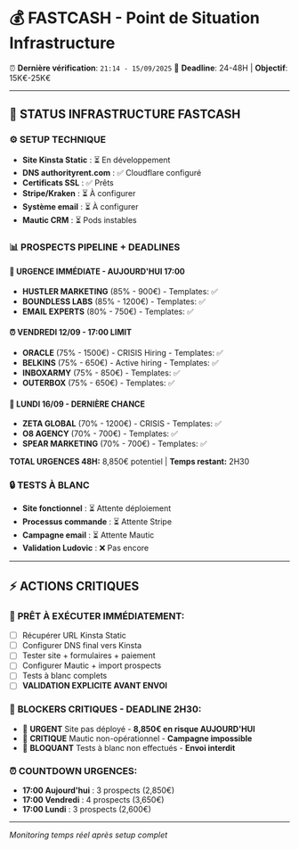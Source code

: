 # 💰 FASTCASH - Point de Situation Infrastructure

⏰ **Dernière vérification**: `21:14 - 15/09/2025`
🎯 **Deadline**: 24-48H | **Objectif**: 15K€-25K€

---

## 🚨 STATUS INFRASTRUCTURE FASTCASH

### ⚙️ **SETUP TECHNIQUE** 
- **Site Kinsta Static** : ⏳ En développement
- **DNS authorityrent.com** : ✅ Cloudflare configuré 
- **Certificats SSL** : ✅ Prêts
- **Stripe/Kraken** : ⏳ À configurer
- **Système email** : ⏳ À configurer
- **Mautic CRM** : ⏳ Pods instables

### 📊 **PROSPECTS PIPELINE + DEADLINES**

#### 🚨 **URGENCE IMMÉDIATE - AUJOURD'HUI 17:00**
- **HUSTLER MARKETING** (85% - 900€) - Templates: ✅ 
- **BOUNDLESS LABS** (85% - 1200€) - Templates: ✅
- **EMAIL EXPERTS** (80% - 750€) - Templates: ✅

#### ⏰ **VENDREDI 12/09 - 17:00 LIMIT**  
- **ORACLE** (75% - 1500€) - CRISIS Hiring - Templates: ✅
- **BELKINS** (75% - 650€) - Active hiring - Templates: ✅
- **INBOXARMY** (75% - 850€) - Templates: ✅
- **OUTERBOX** (75% - 650€) - Templates: ✅

#### 📅 **LUNDI 16/09 - DERNIÈRE CHANCE**
- **ZETA GLOBAL** (70% - 1200€) - CRISIS - Templates: ✅
- **O8 AGENCY** (70% - 700€) - Templates: ✅  
- **SPEAR MARKETING** (70% - 700€) - Templates: ✅

**TOTAL URGENCES 48H:** 8,850€ potentiel | **Temps restant:** 2H30

### 🔒 **TESTS À BLANC**
- **Site fonctionnel** : ⏳ Attente déploiement
- **Processus commande** : ⏳ Attente Stripe
- **Campagne email** : ⏳ Attente Mautic
- **Validation Ludovic** : ❌ Pas encore

---

## ⚡ **ACTIONS CRITIQUES**

### 🎯 **PRÊT À EXÉCUTER IMMÉDIATEMENT:**
- [ ] Récupérer URL Kinsta Static
- [ ] Configurer DNS final vers Kinsta  
- [ ] Tester site + formulaires + paiement
- [ ] Configurer Mautic + import prospects
- [ ] Tests à blanc complets
- [ ] **VALIDATION EXPLICITE AVANT ENVOI**

### 🚨 **BLOCKERS CRITIQUES - DEADLINE 2H30:**
- 🔴 **URGENT** Site pas déployé - **8,850€ en risque AUJOURD'HUI**
- 🔴 **CRITIQUE** Mautic non-opérationnel - **Campagne impossible**
- 🔴 **BLOQUANT** Tests à blanc non effectués - **Envoi interdit**

### ⏰ **COUNTDOWN URGENCES:**
- **17:00 Aujourd'hui** : 3 prospects (2,850€)
- **17:00 Vendredi** : 4 prospects (3,650€)  
- **17:00 Lundi** : 3 prospects (2,600€)

---

*Monitoring temps réel après setup complet*